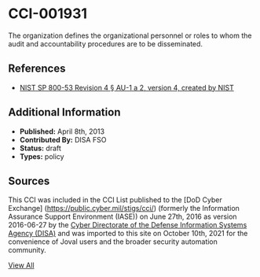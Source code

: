 # CCI-001931

The organization defines the organizational personnel or roles to whom the audit and accountability procedures are to be disseminated.

## References ##

* [NIST SP 800-53 Revision 4 § AU-1 a 2, version 4, created by NIST](http://csrc.nist.gov/publications/PubsSPs.html)


## Additional Information ##

* **Published:** April 8th, 2013
* **Contributed By:** DISA FSO
* **Status:** draft
* **Types:** policy

## Sources ##

This CCI was included in the CCI List published to the [DoD Cyber Exchange]
(https://public.cyber.mil/stigs/cci/) (formerly the Information Assurance Support Environment
(IASE)) on June 27th, 2016 as version 2016-06-27 by the [Cyber Directorate of the Defense 
Information Systems Agency (DISA)](https://public.cyber.mil/about-cyber/) and was imported to 
this site on October 10th, 2021 for the convenience of Joval users and the broader security automation community.

[View All](../README.md)
